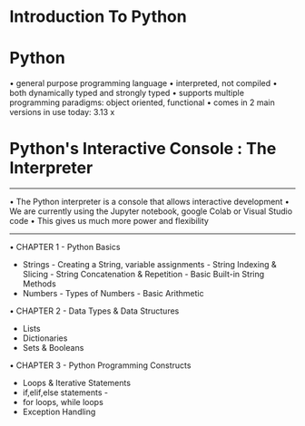 # Introduction To Python 

# Python 
•	general purpose programming language
•	interpreted, not compiled
•	both dynamically typed and strongly typed
•	supports multiple programming paradigms: object oriented, functional
•	comes in 2 main versions in use today: 3.13 x
# Python's Interactive Console : The Interpreter
________________________________________
•	The Python interpreter is a console that allows interactive development
•	We are currently using the Jupyter notebook, google Colab or Visual Studio code
•	This gives us much more power and flexibility
________________________________________
•	CHAPTER 1 - Python Basics
-	Strings - Creating a String, variable assignments - String Indexing & Slicing - String Concatenation & Repetition - Basic Built-in String Methods
- Numbers - Types of Numbers - Basic Arithmetic
  
•	CHAPTER 2 - Data Types & Data Structures
-	Lists
- Dictionaries
- Sets & Booleans
  
•	CHAPTER 3 - Python Programming Constructs
- Loops & Iterative Statements
- if,elif,else statements -
- for loops, while loops
- Exception Handling

